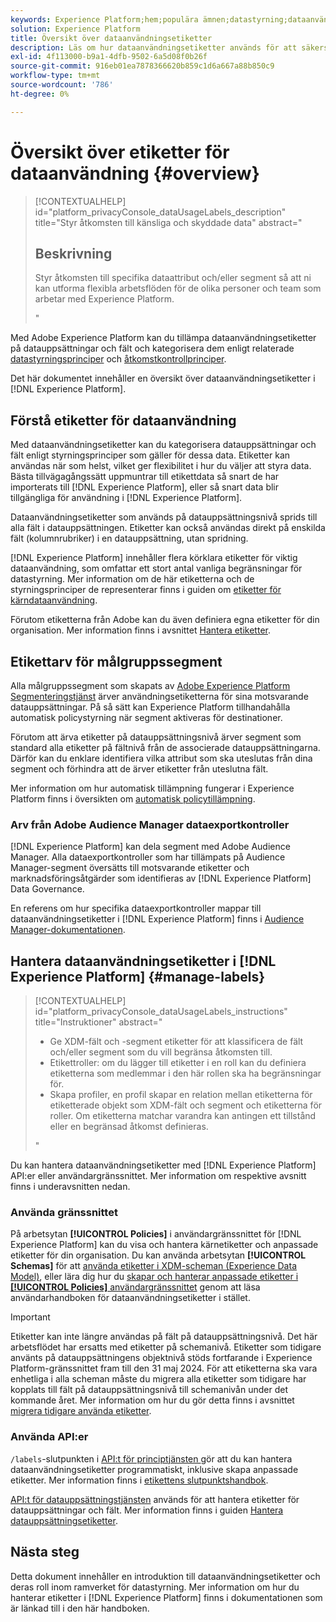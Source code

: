 ```yaml
---
keywords: Experience Platform;hem;populära ämnen;datastyrning;dataanvändningsetikett api;principtjänst api;dataanvändningsetiketter översikt
solution: Experience Platform
title: Översikt över dataanvändningsetiketter
description: Läs om hur dataanvändningsetiketter används för att säkerställa regelefterlevnad för datastyrning i Adobe Experience Platform.
exl-id: 4f113000-b9a1-4dfb-9502-6a5d08f0b26f
source-git-commit: 916eb01ea7878366620b859c1d6a667a88b850c9
workflow-type: tm+mt
source-wordcount: '786'
ht-degree: 0%

---
```


# Översikt över etiketter för dataanvändning {#overview}

>[!CONTEXTUALHELP]
>id="platform_privacyConsole_dataUsageLabels_description"
>title="Styr åtkomsten till känsliga och skyddade data"
>abstract="<h2>Beskrivning</h2><p>Styr åtkomsten till specifika dataattribut och/eller segment så att ni kan utforma flexibla arbetsflöden för de olika personer och team som arbetar med Experience Platform.</p>"

Med Adobe Experience Platform kan du tillämpa dataanvändningsetiketter på datauppsättningar och fält och kategorisera dem enligt relaterade [datastyrningsprinciper](../policies/overview.md) och [åtkomstkontrollprinciper](../../access-control/abac/ui/policies.md).

Det här dokumentet innehåller en översikt över dataanvändningsetiketter i [!DNL Experience Platform].

## Förstå etiketter för dataanvändning

Med dataanvändningsetiketter kan du kategorisera datauppsättningar och fält enligt styrningsprinciper som gäller för dessa data. Etiketter kan användas när som helst, vilket ger flexibilitet i hur du väljer att styra data. Bästa tillvägagångssätt uppmuntrar till etikettdata så snart de har importerats till [!DNL Experience Platform], eller så snart data blir tillgängliga för användning i [!DNL Experience Platform].

Dataanvändningsetiketter som används på datauppsättningsnivå sprids till alla fält i datauppsättningen. Etiketter kan också användas direkt på enskilda fält (kolumnrubriker) i en datauppsättning, utan spridning.

[!DNL Experience Platform] innehåller flera körklara etiketter för viktig dataanvändning, som omfattar ett stort antal vanliga begränsningar för datastyrning. Mer information om de här etiketterna och de styrningsprinciper de representerar finns i guiden om [etiketter för kärndataanvändning](reference.md).

Förutom etiketterna från Adobe kan du även definiera egna etiketter för din organisation. Mer information finns i avsnittet [Hantera etiketter](#manage-labels).

## Etikettarv för målgruppssegment

Alla målgruppssegment som skapats av [Adobe Experience Platform Segmenteringstjänst](../../segmentation/home.md) ärver användningsetiketterna för sina motsvarande datauppsättningar. På så sätt kan Experience Platform tillhandahålla automatisk policystyrning när segment aktiveras för destinationer.

Förutom att ärva etiketter på datauppsättningsnivå ärver segment som standard alla etiketter på fältnivå från de associerade datauppsättningarna. Därför kan du enklare identifiera vilka attribut som ska uteslutas från dina segment och förhindra att de ärver etiketter från uteslutna fält.

Mer information om hur automatisk tillämpning fungerar i Experience Platform finns i översikten om [automatisk policytillämpning](../enforcement/auto-enforcement.md).

### Arv från Adobe Audience Manager dataexportkontroller

[!DNL Experience Platform] kan dela segment med Adobe Audience Manager. Alla dataexportkontroller som har tillämpats på Audience Manager-segment översätts till motsvarande etiketter och marknadsföringsåtgärder som identifieras av [!DNL Experience Platform] Data Governance.

En referens om hur specifika dataexportkontroller mappar till dataanvändningsetiketter i [!DNL Experience Platform] finns i [Audience Manager-dokumentationen](https://experienceleague.adobe.com/docs/audience-manager/user-guide/implementation-integration-guides/integration-experience-platform/aam-aep-audience-sharing.html?lang=sv-SE#aam-data-export-control-in-aep).

## Hantera dataanvändningsetiketter i [!DNL Experience Platform] {#manage-labels}

>[!CONTEXTUALHELP]
>id="platform_privacyConsole_dataUsageLabels_instructions"
>title="Instruktioner"
>abstract="<ul><li>Ge XDM-fält och -segment etiketter för att klassificera de fält och/eller segment som du vill begränsa åtkomsten till.</li><li>Etikettroller: om du lägger till etiketter i en roll kan du definiera etiketterna som medlemmar i den här rollen ska ha begränsningar för.</li><li>Skapa profiler, en profil skapar en relation mellan etiketterna för etiketterade objekt som XDM-fält och segment och etiketterna för roller. Om etiketterna matchar varandra kan antingen ett tillstånd eller en begränsad åtkomst definieras.</li></ul>"

Du kan hantera dataanvändningsetiketter med [!DNL Experience Platform] API:er eller användargränssnittet. Mer information om respektive avsnitt finns i underavsnitten nedan.

### Använda gränssnittet

På arbetsytan **[!UICONTROL Policies]** i användargränssnittet för [!DNL Experience Platform] kan du visa och hantera kärnetiketter och anpassade etiketter för din organisation. Du kan använda arbetsytan **[!UICONTROL Schemas]** för att [använda etiketter i XDM-scheman (Experience Data Model)](../../xdm/tutorials/labels.md), eller lära dig hur du [skapar och hanterar anpassade etiketter i **[!UICONTROL Policies]** användargränssnittet](./user-guide.md) genom att läsa användarhandboken för dataanvändningsetiketter i stället.

>[!IMPORTANT]
>
>Etiketter kan inte längre användas på fält på datauppsättningsnivå. Det här arbetsflödet har ersatts med etiketter på schemanivå. Etiketter som tidigare använts på datauppsättningens objektnivå stöds fortfarande i Experience Platform-gränssnittet fram till den 31 maj 2024. För att etiketterna ska vara enhetliga i alla scheman måste du migrera alla etiketter som tidigare har kopplats till fält på datauppsättningsnivå till schemanivån under det kommande året. Mer information om hur du gör detta finns i avsnittet [migrera tidigare använda etiketter](../e2e.md#migrate-labels).

### Använda API:er

`/labels`-slutpunkten i [ API:t för principtjänsten ](https://www.adobe.io/experience-platform-apis/references/policy-service/) gör att du kan hantera dataanvändningsetiketter programmatiskt, inklusive skapa anpassade etiketter. Mer information finns i [etikettens slutpunktshandbok](../api/labels.md).

[API:t för datauppsättningstjänsten](https://www.adobe.io/experience-platform-apis/references/dataset-service/) används för att hantera etiketter för datauppsättningar och fält. Mer information finns i guiden [Hantera datauppsättningsetiketter](./dataset-api.md).

## Nästa steg

Detta dokument innehåller en introduktion till dataanvändningsetiketter och deras roll inom ramverket för datastyrning. Mer information om hur du hanterar etiketter i [!DNL Experience Platform] finns i dokumentationen som är länkad till i den här handboken.
